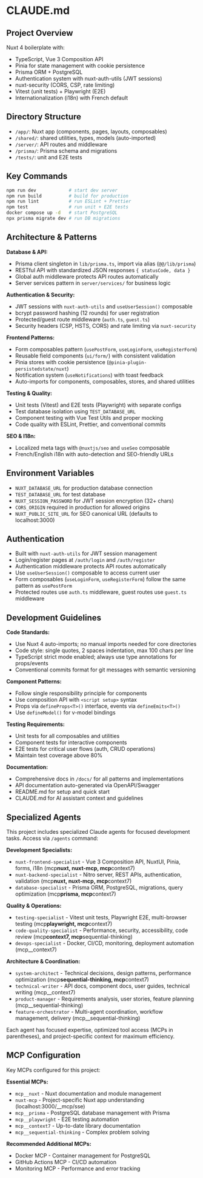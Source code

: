 # CLAUDE.md

## Project Overview

Nuxt 4 boilerplate with:

- TypeScript, Vue 3 Composition API
- Pinia for state management with cookie persistence
- Prisma ORM + PostgreSQL
- Authentication system with nuxt-auth-utils (JWT sessions)
- nuxt-security (CORS, CSP, rate limiting)
- Vitest (unit tests) + Playwright (E2E)
- Internationalization (i18n) with French default

## Directory Structure

- `/app/`: Nuxt app (components, pages, layouts, composables)
- `/shared/`: shared utilities, types, models (auto-imported)
- `/server/`: API routes and middleware
- `/prisma/`: Prisma schema and migrations
- `/tests/`: unit and E2E tests

## Key Commands

```bash
npm run dev            # start dev server
npm run build          # build for production
npm run lint           # run ESLint + Prettier
npm test               # run unit + E2E tests
docker compose up -d   # start PostgreSQL
npx prisma migrate dev # run DB migrations
```

## Architecture & Patterns

**Database & API:**

- Prisma client singleton in `lib/prisma.ts`, import via alias (`@@/lib/prisma`)
- RESTful API with standardized JSON responses `{ statusCode, data }`
- Global auth middleware protects API routes automatically
- Server services pattern in `server/services/` for business logic

**Authentication & Security:**

- JWT sessions with `nuxt-auth-utils` and `useUserSession()` composable
- bcrypt password hashing (12 rounds) for user registration
- Protected/guest route middleware (`auth.ts`, `guest.ts`)
- Security headers (CSP, HSTS, CORS) and rate limiting via `nuxt-security`

**Frontend Patterns:**

- Form composables pattern (`usePostForm`, `useLoginForm`, `useRegisterForm`)
- Reusable field components (`ui/form/`) with consistent validation
- Pinia stores with cookie persistence (`@pinia-plugin-persistedstate/nuxt`)
- Notification system (`useNotifications`) with toast feedback
- Auto-imports for components, composables, stores, and shared utilities

**Testing & Quality:**

- Unit tests (Vitest) and E2E tests (Playwright) with separate configs
- Test database isolation using `TEST_DATABASE_URL`
- Component testing with Vue Test Utils and proper mocking
- Code quality with ESLint, Prettier, and conventional commits

**SEO & I18n:**

- Localized meta tags with `@nuxtjs/seo` and `useSeo` composable
- French/English i18n with auto-detection and SEO-friendly URLs

## Environment Variables

- `NUXT_DATABASE_URL` for production database connection
- `TEST_DATABASE_URL` for test database
- `NUXT_SESSION_PASSWORD` for JWT session encryption (32+ chars)
- `CORS_ORIGIN` required in production for allowed origins
- `NUXT_PUBLIC_SITE_URL` for SEO canonical URL (defaults to localhost:3000)

## Authentication

- Built with `nuxt-auth-utils` for JWT session management
- Login/register pages at `/auth/login` and `/auth/register`
- Authentication middleware protects API routes automatically
- Use `useUserSession()` composable to access current user
- Form composables (`useLoginForm`, `useRegisterForm`) follow the same pattern as `usePostForm`
- Protected routes use `auth.ts` middleware, guest routes use `guest.ts` middleware

## Development Guidelines

**Code Standards:**

- Use Nuxt 4 auto-imports; no manual imports needed for core directories
- Code style: single quotes, 2 spaces indentation, max 100 chars per line
- TypeScript strict mode enabled; always use type annotations for props/events
- Conventional commits format for git messages with semantic versioning

**Component Patterns:**

- Follow single responsibility principle for components
- Use composition API with `<script setup>` syntax
- Props via `defineProps<T>()` interface, events via `defineEmits<T>()`
- Use `defineModel()` for v-model bindings

**Testing Requirements:**

- Unit tests for all composables and utilities
- Component tests for interactive components
- E2E tests for critical user flows (auth, CRUD operations)
- Maintain test coverage above 80%

**Documentation:**

- Comprehensive docs in `/docs/` for all patterns and implementations
- API documentation auto-generated via OpenAPI/Swagger
- README.md for setup and quick start
- CLAUDE.md for AI assistant context and guidelines

## Specialized Agents

This project includes specialized Claude agents for focused development tasks. Access via `/agents` command:

**Development Specialists:**

- `nuxt-frontend-specialist` - Vue 3 Composition API, NuxtUI, Pinia, forms, i18n (mcp**nuxt, nuxt-mcp, mcp**context7)
- `nuxt-backend-specialist` - Nitro server, REST APIs, authentication, validation (mcp**nuxt, nuxt-mcp, mcp**context7)
- `database-specialist` - Prisma ORM, PostgreSQL, migrations, query optimization (mcp**prisma, mcp**context7)

**Quality & Operations:**

- `testing-specialist` - Vitest unit tests, Playwright E2E, multi-browser testing (mcp**playwright, mcp**context7)
- `code-quality-specialist` - Performance, security, accessibility, code review (mcp**context7, mcp**sequential-thinking)
- `devops-specialist` - Docker, CI/CD, monitoring, deployment automation (mcp\_\_context7)

**Architecture & Coordination:**

- `system-architect` - Technical decisions, design patterns, performance optimization (mcp**sequential-thinking, mcp**context7)
- `technical-writer` - API docs, component docs, user guides, technical writing (mcp\_\_context7)
- `product-manager` - Requirements analysis, user stories, feature planning (mcp\_\_sequential-thinking)
- `feature-orchestrator` - Multi-agent coordination, workflow management, delivery (mcp\_\_sequential-thinking)

Each agent has focused expertise, optimized tool access (MCPs in parentheses), and project-specific context for maximum efficiency.

## MCP Configuration

Key MCPs configured for this project:

**Essential MCPs:**

- `mcp__nuxt` - Nuxt documentation and module management
- `nuxt-mcp` - Project-specific Nuxt app understanding (localhost:3000/\_\_mcp/sse)
- `mcp__prisma` - PostgreSQL database management with Prisma
- `mcp__playwright` - E2E testing automation
- `mcp__context7` - Up-to-date library documentation
- `mcp__sequential-thinking` - Complex problem solving

**Recommended Additional MCPs:**

- Docker MCP - Container management for PostgreSQL
- GitHub Actions MCP - CI/CD automation
- Monitoring MCP - Performance and error tracking
